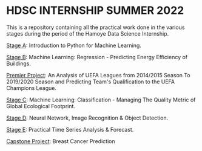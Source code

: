 # HDSC INTERNSHIP SUMMER 2022

This is a repository containing all the practical work done in the various stages during the period of the Hamoye Data Science Internship.

[Stage A](https://github.com/Urias-T/HDSC_Summer_2022/tree/main/Stage_A): Introduction to Python for Machine Learning.

[Stage B](https://github.com/Urias-T/HDSC_Summer_2022/tree/main/Stage_B): Machine Learning: Regression - Predicting Energy Efficiency of Buildings.

[Premier Project](https://github.com/Urias-T/Football_Winners_Prediction): An Analysis of UEFA Leagues from 2014/2015 Season To 2019/2020 Season and Predicting Team's Qualification to the UEFA Champions League.

[Stage C](https://github.com/Urias-T/HDSC_Summer_2022/tree/main/Stage_C): Machine Learning: Classification - Managing The Quality Metric of Global Ecological Footprint.

[Stage D](https://github.com/Urias-T/HDSC_Summer_2022/tree/main/Stage_D): Neural Network, Image Recognition & Object Detection.

[Stage E](https://github.com/Urias-T/HDSC_Summer_2022/tree/main/Stage_E): Practical Time Series Analysis & Forecast.

[Capstone Project](https://github.com/Urias-T/Breast-Cancer-Prediction): Breast Cancer Prediction